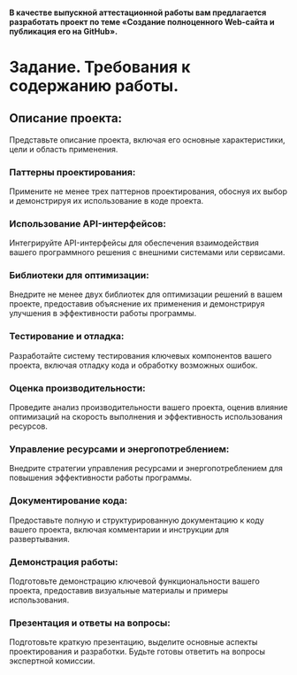 #### В качестве выпускной аттестационной работы вам предлагается разработать проект по теме «Создание полноценного Web-сайта и публикация его на GitHub».

# Задание. Требования к содержанию работы.

## Описание проекта:
Представьте описание проекта, включая его основные характеристики, цели и область применения.

### Паттерны проектирования:
Примените не менее трех паттернов проектирования, обоснуя их выбор и демонстрируя их использование в коде проекта.

### Использование API-интерфейсов:
Интегрируйте API-интерфейсы для обеспечения взаимодействия вашего программного решения с внешними системами или сервисами.

### Библиотеки для оптимизации:
Внедрите не менее двух библиотек для оптимизации решений в вашем проекте, предоставив объяснение их применения и демонстрируя улучшения в эффективности работы программы.

### Тестирование и отладка:
Разработайте систему тестирования ключевых компонентов вашего проекта, включая отладку кода и обработку возможных ошибок.

### Оценка производительности:
Проведите анализ производительности вашего проекта, оценив влияние оптимизаций на скорость выполнения и эффективность использования ресурсов.

### Управление ресурсами и энергопотреблением:
Внедрите стратегии управления ресурсами и энергопотреблением для повышения эффективности работы программы.

### Документирование кода:
Предоставьте полную и структурированную документацию к коду вашего проекта, включая комментарии и инструкции для развертывания.

### Демонстрация работы:
Подготовьте демонстрацию ключевой функциональности вашего проекта, предоставив визуальные материалы и примеры использования.

### Презентация и ответы на вопросы:
Подготовьте краткую презентацию, выделите основные аспекты проектирования и разработки. Будьте готовы ответить на вопросы экспертной комиссии.
